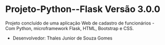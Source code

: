 # Projeto-Python--Flask Versão 3.0.0
Projeto concluído de uma aplicação Web de cadastro de funcionários - Com Python, microframework Flask, HTML, Bootstrap e CSS.

- Desenvolvedor: Thales Junior de Souza Gomes
